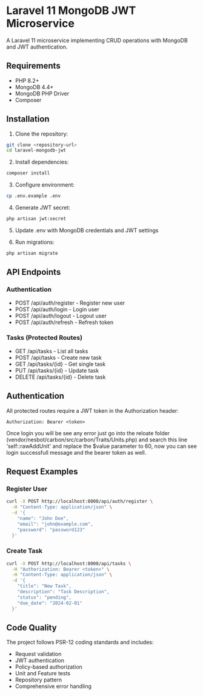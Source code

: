 # Laravel 11 MongoDB JWT Microservice

A Laravel 11 microservice implementing CRUD operations with MongoDB and JWT authentication.

## Requirements

- PHP 8.2+
- MongoDB 4.4+
- MongoDB PHP Driver
- Composer

## Installation

1. Clone the repository:
```bash
git clone <repository-url>
cd laravel-mongodb-jwt
```

2. Install dependencies:
```bash
composer install
```

3. Configure environment:
```bash
cp .env.example .env
```

4. Generate JWT secret:
```bash
php artisan jwt:secret
```

5. Update .env with MongoDB credentials and JWT settings

6. Run migrations:
```bash
php artisan migrate
```

## API Endpoints

### Authentication
- POST /api/auth/register - Register new user
- POST /api/auth/login - Login user
- POST /api/auth/logout - Logout user
- POST /api/auth/refresh - Refresh token

### Tasks (Protected Routes)
- GET /api/tasks - List all tasks
- POST /api/tasks - Create new task
- GET /api/tasks/{id} - Get single task
- PUT /api/tasks/{id} - Update task
- DELETE /api/tasks/{id} - Delete task

## Authentication

All protected routes require a JWT token in the Authorization header:
```
Authorization: Bearer <token>
```

Once login you will be see any error just go into the reloate folder (vendor/nesbot/carbon/src/carbon/Traits/Units.php)
and search this line 'self::rawAddUnit' and replace the $value parameter to 60, now you can see login successfull message and the bearer token as well.

## Request Examples

### Register User
```bash
curl -X POST http://localhost:8000/api/auth/register \
  -H "Content-Type: application/json" \
  -d '{
    "name": "John Doe",
    "email": "john@example.com",
    "password": "password123"
  }'
```

### Create Task
```bash
curl -X POST http://localhost:8000/api/tasks \
  -H "Authorization: Bearer <token>" \
  -H "Content-Type: application/json" \
  -d '{
    "title": "New Task",
    "description": "Task Description",
    "status": "pending",
    "due_date": "2024-02-01"
  }'
```

## Code Quality

The project follows PSR-12 coding standards and includes:
- Request validation
- JWT authentication
- Policy-based authorization
- Unit and Feature tests
- Repository pattern
- Comprehensive error handling
```